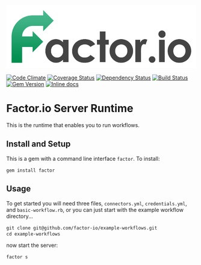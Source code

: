 ![Factor.io Logo](/factor.png)

[![Code Climate](https://codeclimate.com/github/factor-io/factor.png)](https://codeclimate.com/github/factor-io/factor)
[![Coverage Status](https://coveralls.io/repos/factor-io/factor/badge.svg)](https://coveralls.io/r/factor-io/factor)
[![Dependency Status](https://gemnasium.com/factor-io/factor.svg)](https://gemnasium.com/factor-io/factor)
[![Build Status](https://travis-ci.org/factor-io/factor.svg)](https://travis-ci.org/factor-io/factor)
[![Gem Version](https://badge.fury.io/rb/factor.svg)](http://badge.fury.io/rb/factor)
[![Inline docs](http://inch-ci.org/github/factor-io/factor.svg?branch=master)](http://inch-ci.org/github/factor-io/factor)

Factor.io Server Runtime
==========
This is the runtime that enables you to run workflows.

## Install and Setup
This is a gem with a command line interface `factor`. To install:

    gem install factor

## Usage
To get started you will need three files, `connectors.yml`, `credentials.yml`, and `basic-workflow.rb`, or you can just start with the example workflow directory...

    git clone git@github.com/factor-io/example-workflows.git
    cd example-workflows

now start the server:

    factor s
